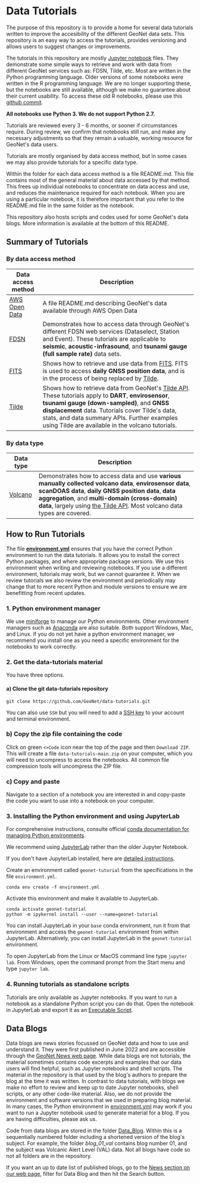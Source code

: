 # Data Tutorials

The purpose of this repository is to provide a home for several data tutorials written to improve the accesibility of the different GeoNet data sets. This repository is an easy way to access the tutorials, provides versioning and allows users to suggest changes or improvements.

The tutorials in this repository are mostly [Jupyter notebook](https://jupyter.org/) files. They demonstrate some simple ways to retrieve and work with data from different GeoNet services such as: FDSN, Tilde, etc. Most are written in the Python programming language. Older versions of some notebooks were written in the R programming language. We are no longer supporting these, but the notebooks are still available, although we make no guarantee about their current usability. To access these old R notebooks, please use this [github commit](https://github.com/GeoNet/data-tutorials/tree/5609561894b924211da975d1794eb00b5fcff99d).

**All notebooks use Python 3. We do not support Python 2.7.**

Tutorials are reviewed every 3 - 6 months, or sooner if circumstances require. During review, we confirm that notebooks still run, and make any necessary adjustments so that they remain a valuable, working resource for GeoNet's data users.

Tutorials are mostly organised by data access method, but in some cases we may also provide tutorials for a specific data type.

Within the folder for each data access method is a file README.md. This file contains most of the general material about data accessed by that method. This frees up individual notebooks to concentrate on data access and use, and reduces the maintenance required for each notebook. When you are using a particular notebook, it is therefore important that you refer to the README.md file in the same folder as the notebook.

This repository also hosts scripts and codes used for some GeoNet's data blogs. More information is available at the bottom of this README.

## Summary of Tutorials

### By data access method

| Data access method | Description   |
| ------------- | ------------- |
| [AWS Open Data](./AWS_Open_Data) | A file README.md describing GeoNet's data available through AWS Open Data |
| [FDSN](./FDSN) | Demonstrates how to access data through GeoNet's different FDSN web services (Dataselect, Station and Event). These tutorials are applicable to **seismic**, **acoustic-infrasound**, and **tsunami gauge (full sample rate)** data sets. |
| [FITS](./FITS) | Shows how to retrieve and use data from [FITS](https://fits.geonet.org.nz/api-docs/). FITS is used to access **daily GNSS position data**, and is in the process of being replaced by [Tilde](https://tilde.geonet.org.nz/). |
| [Tilde](./Tilde) | Shows how to retrieve data from GeoNet's [Tilde API](https://tilde.geonet.org.nz/). These tutorials apply to **DART**, **envirosensor**, **tsunami gauge (down-sampled)**, and **GNSS displacement** data. Tutorials cover Tilde's data, stats, and data summary APIs. Further examples using Tilde are available in the volcano tutorials.|

### By data type

| Data type | Description   |
| ------------- | ------------- |
| [Volcano](./Volcano) | Demonstrates how to access data and use **various manually collected volcano data**, **envirosensor data**, **scanDOAS data**, **daily GNSS position data**, **data aggregation**, and **multi-domain (cross-domain) data**, largely using [the Tilde API](https://tilde.geonet.org.nz/). Most volcano data types are covered.|

## How to Run Tutorials
The file [**environment.yml**](./environment.yml) ensures that you have the correct Python environment to run the data tutorials. It allows you to install the correct Python packages, and where appropriate package versions. We use this environment when writing and reviewing notebooks. If you use a different environment, tutorials may work, but we cannot guarantee it. When we review tutorials we also review the environment and periodically may change that to more recent Python and module versions to ensure we are benefitting from recent updates.

### 1. Python environment manager
We use [miniforge](https://github.com/conda-forge/miniforge) to manage our Python environments. Other environment managers such as [Anaconda](https://www.anaconda.com/) are also suitable. Both support Windows, Mac, and Linux. If you do not yet have a python environment manager, we recommend you install one as you need a specific environment for the notebooks to work correctly.

### 2. Get the data-tutorials material
You have three options.
#### a) Clone the git data-tutorials repository
`git clone https://github.com/GeoNet/data-tutorials.git`

You can also use `SSH` but you will need to add a [SSH key](https://docs.github.com/en/authentication/connecting-to-github-with-ssh/adding-a-new-ssh-key-to-your-github-account) to your account and terminal environment.
### b) Copy the zip file containing the code
Click on green `<>Code` icon near the top of the page and then `Download ZIP`.
This will create a file `data-tutorials-main.zip` on your computer, which you will need to uncompress to access the notebooks. All common file compression tools will uncompress the ZIP file.
### c) Copy and paste
Navigate to a section of a notebook you are interested in and copy-paste the code you want to use into a notebook on your computer.

### 3. Installing the Python environment and using JupyterLab
For comprehensive instructions, consulte official [conda documentation for managing Python environments](https://docs.conda.io/projects/conda/en/latest/user-guide/tasks/manage-environments.html).

We recommend using [JupyterLab](https://jupyterlab.readthedocs.io/en/stable/index.html) rather than the older Jupyter Notebook.

If you don't have JupyterLab installed, here are [detailed instructions](https://jupyterlab.readthedocs.io/en/stable/getting_started/installation.html).

Create an environment called `geonet-tutorial` from the specifications in the file `environment.yml`.

`conda env create -f environment.yml`

Activate this environment and make it available to JupyterLab.

```
conda activate geonet-tutorial
python -m ipykernel install --user --name=geonet-tutorial
```

You can install JupyterLab in your `base` conda environment, run it from that environment and access the `geonet-tutorial` environment from within JupyterLab. Alternatively, you can install JupyterLab in the `geonet-tutorial` environment.

To open JupyterLab from the Linux or MacOS command line type `jupyter lab`. From Windows, open the command prompt from the Start menu and type `jupyter lab`.

### 4. Running tutorials as standalone scripts
Tutorials are only available as Jupyter notebooks. If you want to run a notebook as a standalone Python script you can do that. Open the notebook in JupyterLab and export it as an [Executable Script](https://jupyterlab.readthedocs.io/en/stable/user/export.html).
                                                      
## Data Blogs

Data blogs are news stories focussed on GeoNet data and how to use
and understand it. They were first published in June 2022 and are accessible through the [GeoNet News web page](https://www.geonet.org.nz/news). While data blogs are not tutorials, the material sometimes contains
code excerpts and examples that our data users will find helpful, such as Jupyter notebooks and shell scripts. The material in the repository is that used by the blog's authors to prepare the blog at the time it was written. In contrast to data tutorials, with blogs we make no effort to review and keep up to date Jupyter notebooks, shell scripts, or any other code-like material. Also, we do not provide the environment and software versions that we used in preparing blog material. In many cases, the Python environment in [environment.yml](./environment.yml) may work if you want to run a Jupyter notebook used to generate material for a blog. If you are having difficulties, please ask us.

Code from data blogs are stored in the folder [Data_Blog](./Data_Blog). Within this is a
sequentially numbered folder including a shortened version of the blog's subject. For example, the folder *blog_01_val* contains blog number 01, and the subject was Volcanic Alert Level (VAL) data. Not all blogs have code so not all folders are in the repository.

If you want an up to date list of published blogs, go to the [News section on our web page](https://www.geonet.org.nz/news), filter for Data Blog and then hit the Search button.
